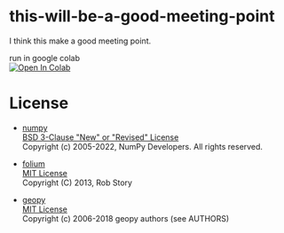 # this-will-be-a-good-meeting-point
I think this make a good meeting point.

run in google colab\
[![Open In Colab](https://colab.research.google.com/assets/colab-badge.svg)](http://colab.research.google.com/github/penguintrainer/this-will-be-a-good-meeting-point/blob/master/src/test/test.ipynb)

# License
- [numpy](https://numpy.org/doc/stable/index.html)\
[BSD 3-Clause "New" or "Revised" License](https://numpy.org/doc/stable/license.html)\
Copyright (c) 2005-2022, NumPy Developers.
All rights reserved.

- [folium](https://python-visualization.github.io/folium/)\
[MIT License](https://github.com/python-visualization/folium/blob/main/LICENSE.txt)\
Copyright (C) 2013, Rob Story

- [geopy](https://geopy.readthedocs.io/en/stable/)\
[MIT License](https://github.com/geopy/geopy/blob/master/LICENSE)\
Copyright (c) 2006-2018 geopy authors (see AUTHORS)